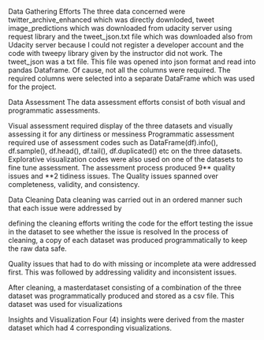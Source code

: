 Data Gathering Efforts
The three data concerned were twitter_archive_enhanced which was directly downloded, tweet image_predictions which was downloaded from udacity server using request library and the tweet_json.txt file which was downloaded also from Udacity server because I could not register a developer account and the code with tweepy library given by the instructor did not work. The tweet_json was a txt file. This file was opened into json format and read into pandas Dataframe. Of cause, not all the columns were required. The required columns were selected into a separate DataFrame which was used for the project.

Data Assessment
The data assessment efforts consist of both visual and programmatic assessments.

Visual assessment required display of the three datasets and visually assessing it for any dirtiness or messiness Programmatic assessment required use of assessment codes such as DataFrame(df).info(), df.sample(), df.head(), df.tail(), df.duplicated() etc on the three datasets. Explorative visualization codes were also used on one of the datasets to fine tune assessment. The assessment process produced 9** quality issues and **2 tidiness issues. The Quality issues spanned over completeness, validity, and consistency.

Data Cleaning
Data cleaning was carried out in an ordered manner such that each issue were addressed by

defining the cleaning efforts
writing the code for the effort
testing the issue in the dataset to see whether the issue is resolved
In the process of cleaning, a copy of each dataset was produced programmatically to keep the raw data safe.

Quality issues that had to do with missing or incomplete ata were addressed first. This was followed by addressing validity and inconsistent issues.

After cleaning, a masterdataset consisting of a combination of the three dataset was programmatically produced and stored as a csv file. This dataset was used for visualizations

Insights and Visualization
Four (4) insights were derived from the master dataset which had 4 corresponding visualizations.